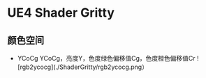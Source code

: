 # UE4 Shader Gritty

## 颜色空间
- YCoCg
YCoCg，亮度Y，色度绿色偏移值Cg，色度橙色偏移值Cr
![rgb2ycocg](./ShaderGritty/rgb2ycocg.png）
